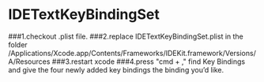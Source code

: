 # IDETextKeyBindingSet
###1.checkout .plist file.
###2.replace IDETextKeyBindingSet.plist in the folder        /Applications/Xcode.app/Contents/Frameworks/IDEKit.framework/Versions/A/Resources
###3.restart xcode 
###4.press "cmd + ," find Key Bindings and give the four newly added key bindings the binding you’d like.
